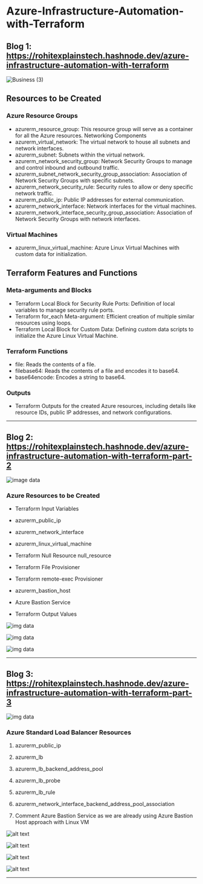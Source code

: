 # Azure-Infrastructure-Automation-with-Terraform
## Blog 1: https://rohitexplainstech.hashnode.dev/azure-infrastructure-automation-with-terraform
![Business (3)](https://github.com/user-attachments/assets/db8ab588-1124-40e6-bd61-c4fbc28dc25c)

## Resources to be Created
### Azure Resource Groups
- azurerm_resource_group: This resource group will serve as a container for all the Azure resources.
Networking Components
- azurerm_virtual_network: The virtual network to house all subnets and network interfaces.
- azurerm_subnet: Subnets within the virtual network.
- azurerm_network_security_group: Network Security Groups to manage and control inbound and outbound traffic.
- azurerm_subnet_network_security_group_association: Association of Network Security Groups with specific subnets.
- azurerm_network_security_rule: Security rules to allow or deny specific network traffic.
- azurerm_public_ip: Public IP addresses for external communication.
- azurerm_network_interface: Network interfaces for the virtual machines.
- azurerm_network_interface_security_group_association: Association of Network Security Groups with network interfaces.
  
### Virtual Machines
- azurerm_linux_virtual_machine: Azure Linux Virtual Machines with custom data for initialization.
## Terraform Features and Functions
### Meta-arguments and Blocks
- Terraform Local Block for Security Rule Ports: Definition of local variables to manage security rule ports.
- Terraform for_each Meta-argument: Efficient creation of multiple similar resources using loops.
- Terraform Local Block for Custom Data: Defining custom data scripts to initialize the Azure Linux Virtual Machine.
### Terraform Functions
- file: Reads the contents of a file.
- filebase64: Reads the contents of a file and encodes it to base64.
- base64encode: Encodes a string to base64.
### Outputs
- Terraform Outputs for the created Azure resources, including details like resource IDs, public IP addresses, and network configurations.

-----------------------------------------------------------------------------

## Blog 2: https://rohitexplainstech.hashnode.dev/azure-infrastructure-automation-with-terraform-part-2

![image data](<Business (4).png>)

### Azure Resources to be Created

- Terraform Input Variables

- azurerm_public_ip

- azurerm_network_interface

- azurerm_linux_virtual_machine

- Terraform Null Resource null_resource

- Terraform File Provisioner

- Terraform remote-exec Provisioner

- azurerm_bastion_host

- Azure Bastion Service

- Terraform Output Values

![img data](image.png)

![img data](image-1.png)

![img data](image-2.png)

-------------------------------------------------------------------------------

## Blog 3: https://rohitexplainstech.hashnode.dev/azure-infrastructure-automation-with-terraform-part-3

![img data](<Business (5).png>)

### Azure Standard Load Balancer Resources

1. azurerm_public_ip

2. azurerm_lb

3. azurerm_lb_backend_address_pool

4. azurerm_lb_probe

5. azurerm_lb_rule

6. azurerm_network_interface_backend_address_pool_association

7. Comment Azure Bastion Service as we are already using Azure Bastion Host approach with Linux VM

![alt text](image-3.png)

![alt text](image-4.png)

![alt text](image-5.png)

![alt text](image-6.png)

-------------------------------------------------------------------------------------------